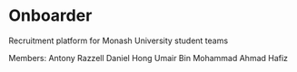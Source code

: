 # Onboarder
Recruitment platform for Monash University student teams


Members:
Antony Razzell
Daniel Hong
Umair Bin Mohammad
Ahmad Hafiz